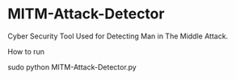 # MITM-Attack-Detector
Cyber Security Tool Used for Detecting Man in The Middle Attack.

How to run

sudo python MITM-Attack-Detector.py
